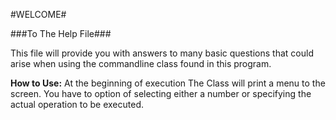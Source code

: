 #WELCOME#

###To The Help File###

This file will provide you with answers to many basic questions that could
arise when using the commandline class found in this program.

**How to Use:**
At the beginning of execution The Class will print a menu to the screen.
You have to option of selecting either a number or specifying the actual
operation to be executed.
